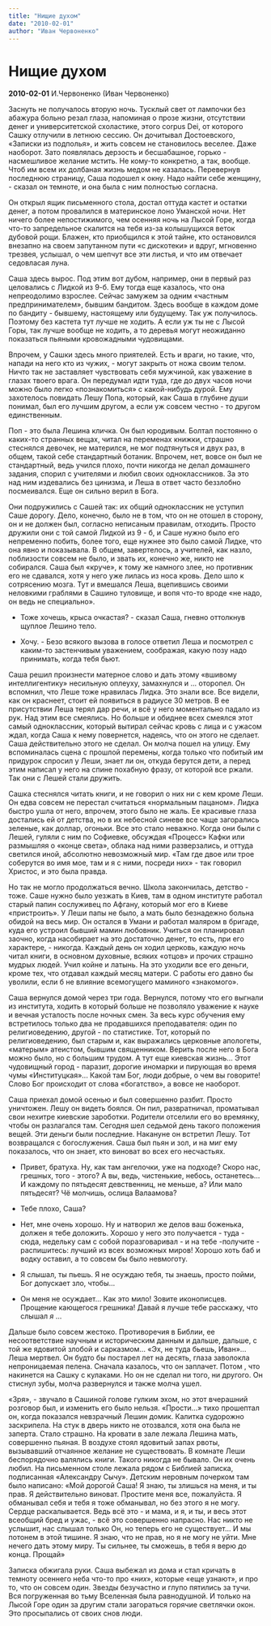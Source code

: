 ```yaml
---
title: "Нищие духом"
date: "2010-02-01"
author: "Иван Червоненко"
---
```


# Нищие духом

**2010-02-01** И.Червоненко (Иван Червоненко)

Заснуть не получалось вторую ночь. Тусклый свет от лампочки без абажура больно резал глаза, напоминая о прозе жизни, отсутствии денег и университетской схоластике, этого corpus Dei, от которого Сашку отлучили в летнюю сессию. Он дочитывал Достоевского, «Записки из подполья», и жить совсем не становилось веселее. Даже наоборот. Зато появлялась дерзость и бесшабашное, горько - насмешливое желание мстить. Не кому-то конкретно, а так, вообще. Чтоб им всем их долбаная жизнь медом не казалась. Перевернув последнюю страницу, Саша подошел к окну. Надо найти себе женщину, - сказал он темноте, и она была с ним полностью согласна.

Он открыл ящик письменного стола, достал оттуда кастет и остатки денег, а потом провалился в материнское лоно Уманской ночи. Нет ничего более непостижимого, чем осенняя ночь на Лысой Горе, когда что-то запредельное скалится на тебя из-за колышущихся веток дубовой рощи. Блажен, кто приобщился к этой тайне, кто остановился внезапно на своем запутанном пути «с дискотеки» и вдруг, мгновенно трезвея, услышал, о чем шепчут все эти листья, и что им отвечает седовласая луна.

Саша здесь вырос. Под этим вот дубом, например, они в первый раз целовались с Лидкой из 9-б. Ему тогда еще казалось, что она непреодолимо взрослее. Сейчас замужем за одним «частным предпринимателем», бывшим бандитом. Здесь вообще в каждом доме по бандиту - бывшему, настоящему или будущему. Так уж получилось. Поэтому без кастета тут лучше не ходить. А если уж ты не с Лысой Горы, так лучше вообще не ходить, а то деревья могут неожиданно показаться пьяными кровожадными чудовищами.

Впрочем, у Сашки здесь много приятелей. Есть и враги, но такие, что, напади на него кто из чужих, - могут закрыть от ножа своим телом. Ничто так не заставляет чувствовать себя мужчиной, как уважение в глазах твоего врага. Он передумал идти туда, где до двух часов ночи можно было легко «познакомиться» с какой-нибудь дурой. Ему захотелось повидать Лешу Попа, который, как Саша в глубине души понимал, был его лучшим другом, а если уж совсем честно - то другом единственным.

Поп - это была Лешина кличка. Он был юродивым. Болтал постоянно о каких-то странных вещах, читал на переменах книжки, страшно стеснялся девочек, не матерился, не мог подтянуться и двух раз, в общем, такой себе стандартный ботаник. Впрочем, нет, вовсе он был не стандартный, ведь учился плохо, почти никогда не делал домашнего задания, спорил с учителями и любил своих одноклассников. За это над ним издевались без цинизма, и Леша в ответ часто беззлобно посмеивался. Еще он сильно верил в Бога.

Они подружились с Сашей так: их общий одноклассник не уступил Саше дорогу. Дело, конечно, было не в том, что он не отошел в сторону, он и не должен был, согласно неписаным правилам, отходить. Просто дружили они с той самой Лидкой из 9 - б, и Саше нужно было его непременно побить, более того, еще нужнее это было самой Лидке, что она явно и показывала. В общем, завертелось, а учителей, как назло, поблизости совсем не было, и звать их, конечно же, никто не собирался. Саша был «круче», к тому же намного злее, но противник его не сдавался, хотя у него уже лилась из носа кровь. Дело шло к сотрясению мозга. Тут и вмешался Леша, вцепившись своими неловкими граблями в Сашино туловище, и вопя что-то вроде «не надо, он ведь не специально».

- Тоже хочешь, крыса очкастая? - сказал Саша, гневно оттолкнув щуплое Лешино тело.

- Хочу. - Безо всякого вызова в голосе ответил Леша и посмотрел с каким-то застенчивым уважением, соображая, какую позу надо принимать, когда тебя бьют.

Саша решил произнести матерное слово и дать этому «вшивому интеллигентику» несильную оплеуху, замахнулся и ... оторопел. Он вспомнил, что Леше тоже нравилась Лидка. Это знали все. Все видели, как он краснеет, стоит ей появиться в радиусе 30 метров. В ее присутствии Леша терял дар речи, и всё у него моментально падало из рук. Над этим все смеялись. Но больше и обиднее всех смеялся этот самый одноклассник, который вытирал сейчас кровь с лица и с ужасом ждал, когда Саша к нему повернется, надеясь, что он этого не сделает. Саша действительно этого не сделал. Он молча пошел на улицу. Ему вспоминалась сцена с прошлой перемены, когда только что побитый им придурок спросил у Леши, знает ли он, откуда берутся дети, а перед этим написал у него на спине похабную фразу, от которой все ржали. Так они с Лешей стали дружить.

Сашка стеснялся читать книги, и не говорил о них ни с кем кроме Леши. Он едва совсем не перестал считаться «нормальным пацаном». Лидка быстро ушла от него, впрочем, этого было не жаль. Ее красивые глаза достались ей от детства, но в их небесной синеве все чаще загорались зеленые, как доллар, огоньки. Все это стало неважно. Когда они были с Лешей, гуляли с ним по Софиевке, обсуждая «Процесс» Кафки или размышляя о «конце света», облака над ними разверзались, и оттуда светился иной, абсолютно невозможный мир. «Там где двое или трое соберутся во имя мое, там и я с ними, посреди них» - так говорил Христос, и это была правда.

Но так не могло продолжаться вечно. Школа закончилась, детство - тоже. Саше нужно было уезжать в Киев, там в одном институте работал старый папин сослуживец по Афгану, который мог его в Киеве «пристроить». У Леши папы не было, а мать было безнадежно больна обидой на весь мир. Он остался в Умани и работал маляром в бригаде, куда его устроил бывший мамин любовник. Учиться он планировал заочно, когда насобирает на это достаточно денег, то есть, при его характере, - никогда. Каждый день он ходил церковь, каждую ночь читал книги, в основном духовные, всяких «отцов» и прочих страшно мудрых людей. Учил койне и латынь. На это уходили все его деньги, кроме тех, что отдавал каждый месяц матери. С работы его давно бы уволили, если б не влияние всемогущего маминого «знакомого».

Саша вернулся домой через три года. Вернулся, потому что его выгнали из института, ходить в который больше не позволяло уважение к науке и вечная усталость после ночных смен. За весь курс обучения ему встретилось только два не продавшихся преподавателя: один по религиоведению, другой - по статистике. Тот, который по религиоведению, был старым и, как выражались церковные апологеты, «матерым» атеистом, бывшим священником. Верить после него в Бога можно было, но с большим трудом. А тут еще киевская жизнь... Этот чудовищный город - паразит, дорогие иномарки и пирующая во время чумы «Институцкая»... Какой там Бог, люди добрые, о чем вы говорите! Слово Бог происходит от слова «богатство», а вовсе не наоборот.

Саша приехал домой осенью и был совершенно разбит. Просто уничтожен. Лешу он видеть боялся. Он пил, развратничал, проматывал свои нехитре киевские зароботки. Родители отселили его во времянку, чтобы он разлагался там. Сегодня шел седьмой день такого положения вещей. Эти деньги были последние. Накануне он встретил Лешу. Тот возвращался с богослужения. Саша был пьян и зол, и на миг ему показалось, что он знает, кто виноват во всех его несчастьях.

- Привет, братуха. Ну, как там ангелочки, уже на подходе? Скоро нас, грешных, того - этого? А вы, ведь, чистенькие, небось, останетесь... И каждому по пятьдесят девственниц, не меньше, а? Или мало пятьдесят? Чё молчишь, ослица Валаамова?

- Тебе плохо, Саша?

- Нет, мне очень хорошо. Ну и натворил же делов ваш боженька, должен я тебе доложить. Хорошо у него это получается - туда - сюда, недельку сам с собой поразговаривал - и на тебе -получите - распишитесь: лучший из всех возможных миров! Хорошо хоть баб и водку оставил, а то совсем бы было невмоготу.

- Я слышал, ты пьешь. Я не осуждаю тебя, ты знаешь, просто пойми, Бог допускает зло, чтобы...

- Он меня не осуждает... Как это мило! Зовите иконописцев. Прощение кающегося грешника! Давай я лучше тебе расскажу, что слышал *я* ...

Дальше было совсем жестоко. Противоречия в Библии, ее несоответствие научным и историческим данным и дальше, дальше, с той же ядовитой злобой и сарказмом... «Эх, не туда бьешь, Иван»... Леша мертвел. Он будто бы постарел лет на десять, глаза заволокла непроницаемая пелена. Сначала казалось, что он заплачет. Потом , что накинется на Сашку с кулаками. Но он не сделал ни того, ни другого. Он стиснул зубы, молча развернулся и также молча ушел.

«Зря», - звучало в Сашиной голове гулким эхом, но этот вчерашний розговор был, и изменить его было нельзя. «Прости...» тихо прошептал он, когда показался невзрачный Лешин домик. Калитка судорожно заскрипела. На стук в дверь никто не отозвался, хотя она была не заперта. Стало страшно. На кровати в зале лежала Лешина мать, совершенно пьяная. В воздухе стоял ядовитый запах рвоты, вызывавший отчаянное желание не существовать. В комнате Леши беспорядочно валялись книги. Такого никогда не бывало. Он их очень любил. На письменном столе лежала рядом с Библией записка, подписанная «Александру Сычу». Детским неровным почерком там было написано: «Мой дорогой Саша! Я знаю, ты злишься на меня, и ты прав. Я действительно виноват. Простите меня все, пожалуйста. Я обманывал себя и тебя я тоже обманывал, но без этого я не могу. Сердце раскалывается. Ведь всё это - и мама, и я, и ты, и весь этот всеобщий бред и ужас, - всё это совершенно напрасно. Нас никто не услышит, нас слышал только Он, но теперь его не существует... И мы потонем в этой тишине. Я знаю, что не прав, но я не могу не уйти. Мне нечего дать этому миру. Ты сильнее, ты сможешь, в тебя я верю до конца. Прощай»

Записка обжигала руки. Саша выбежал из дома и стал кричать в темноту осеннего неба что-то про «*них*», которые «еще узнают», и про то, что он совсем один. Звезды безучастно и глупо пятились за тучи. Вся погруженная во тьму Вселенная была равнодушной. И только на Лысой Горе один за другим стали загораться горячие светлячки окон. Это просыпались от своих снов люди.
